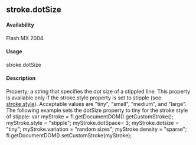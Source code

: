 ## stroke.dotSize

#### Availability

Flash MX 2004.

#### Usage

stroke.dotSize

#### Description

Property; a string that specifies the dot size of a stippled line. This property is available only if the stroke.style
property is set to stipple (see [stroke.style](#!AdobeDocs/developers-animatesdk-docs/test/Stroke_object/stroke20.md)). Acceptable values are "tiny", "small", "medium", and "large". The following example sets the dotSize property to tiny for the stroke style of stipple:
var myStroke = fl.getDocumentDOM().getCustomStroke(); myStroke.style = "stipple";
myStroke.dotSpace= 3; myStroke.dotsize = "tiny"; myStroke.variation = "random sizes"; myStroke.density = "sparse";
fl.getDocumentDOM().setCustomStroke(myStroke);

